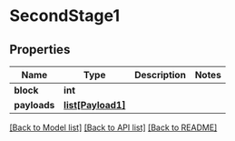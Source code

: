 # SecondStage1

## Properties
Name | Type | Description | Notes
------------ | ------------- | ------------- | -------------
**block** | **int** |  | 
**payloads** | [**list[Payload1]**](Payload1.md) |  | 

[[Back to Model list]](../README.md#documentation-for-models) [[Back to API list]](../README.md#documentation-for-api-endpoints) [[Back to README]](../README.md)


